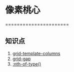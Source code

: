 # 像素桃心
======================
## 知识点
1. [grid-template-columns](https://developer.mozilla.org/en-US/docs/Web/CSS/grid-template-columns)
2. [grid-gap](https://developer.mozilla.org/en-US/docs/Web/CSS/grid-gap)
3. [:nth-of-type()](https://developer.mozilla.org/en-US/docs/Web/CSS/:nth-of-type)